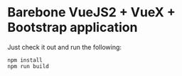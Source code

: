 Barebone VueJS2 + VueX + Bootstrap application
============

Just check it out and run the following:

```
npm install
npm run build
```

